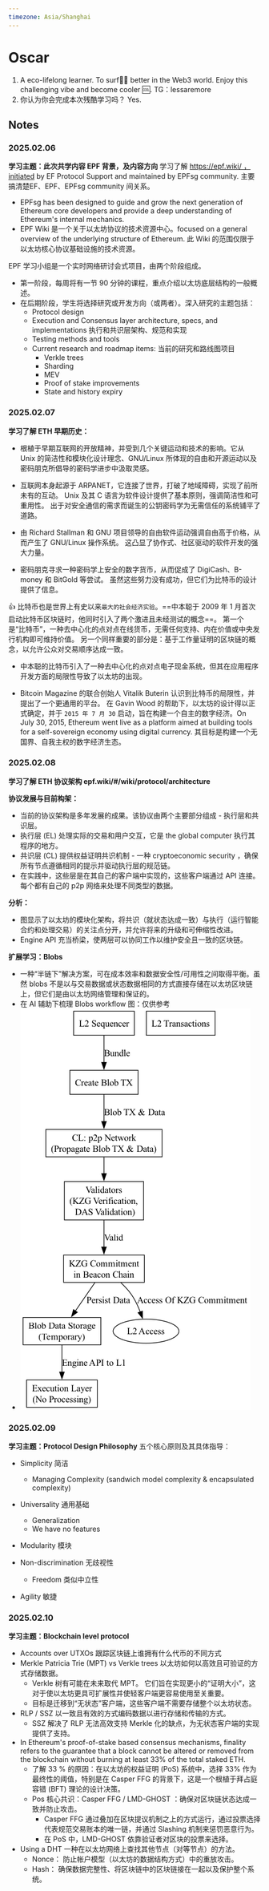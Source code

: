 ```yaml
---
timezone: Asia/Shanghai
---
```


# Oscar

1. A eco-lifelong learner. To surf🏄‍♀️ better in the Web3 world. Enjoy this challenging vibe and become cooler 🆒. TG：lessaremore
2. 你认为你会完成本次残酷学习吗？ Yes. 

## Notes

<!-- Content_START -->
### 2025.02.06
**学习主题：此次共学内容 EPF 背景，及内容方向**
学习了解 https://epf.wiki/ ，initiated by EF Protocol Support and maintained by EPFsg community. 主要搞清楚EF、EPF、EPFsg community 间关系。
- EPFsg has been designed to guide and grow the next generation of Ethereum core developers and provide a deep understanding of Ethereum's internal mechanics. 
- EPF Wiki 是一个关于以太坊协议的技术资源中心。focused on a general overview of the underlying structure of Ethereum. 此 Wiki 的范围仅限于以太坊核心协议基础设施的技术资源。

EPF 学习小组是一个实时网络研讨会式项目，由两个阶段组成。
- 第一阶段，每周将有一节 90 分钟的课程，重点介绍以太坊底层结构的一般概述。
- 在后期阶段，学生将选择研究或开发方向（或两者）。深入研究的主题包括：
  - Protocol design 
  - Execution and Consensus layer architecture, specs, and implementations 执行和共识层架构、规范和实现
  - Testing methods and tools 
  - Current research and roadmap items: 当前的研究和路线图项目
    - Verkle trees
    - Sharding
    - MEV
    - Proof of stake improvements
    - State and history expiry

### 2025.02.07
**学习了解 ETH 早期历史：**
- 根植于早期互联网的开放精神，并受到几个关键运动和技术的影响。它从 Unix 的简洁性和模块化设计理念、GNU/Linux 所体现的自由和开源运动以及密码朋克所倡导的密码学进步中汲取灵感。

- 互联网本身起源于 ARPANET，它连接了世界，打破了地域障碍，实现了前所未有的互动。 Unix 及其 C 语言为软件设计提供了基本原则，强调简洁性和可重用性。 出于对安全通信的需求而诞生的公钥密码学为无需信任的系统铺平了道路。 

- 由 Richard Stallman 和 GNU 项目领导的自由软件运动强调自由高于价格，从而产生了 GNU/Linux 操作系统。 这凸显了协作式、社区驱动的软件开发的强大力量。

- 密码朋克寻求一种密码学上安全的数字货币，从而促成了 DigiCash、B-money 和 BitGold 等尝试。 虽然这些努力没有成功，但它们为比特币的设计提供了信息。 

👍 比特币也是世界上有史以来`最大的社会经济实验`。==中本聪于 2009 年 1 月首次启动比特币区块链时，他同时引入了两个激进且未经测试的概念==。 第一个是“比特币”，一种去中心化的点对点在线货币，无需任何支持、内在价值或中央发行机构即可维持价值。 另一个同样重要的部分是：基于工作量证明的区块链的概念，以允许公众对交易顺序达成一致。
- 中本聪的比特币引入了一种去中心化的点对点电子现金系统，但其在应用程序开发方面的局限性导致了以太坊的出现。

- Bitcoin Magazine 的联合创始人 Vitalik Buterin 认识到比特币的局限性，并提出了一个更通用的平台。 在 Gavin Wood 的帮助下，以太坊的设计得以正式确定，并于 `2015 年 7 月 30` 启动，旨在构建一个自主的数字经济。On July 30, 2015, Ethereum went live as a platform aimed at building tools for a self-sovereign economy using digital currency. 其目标是构建一个无国界、自我主权的数字经济生态。

### 2025.02.08
**学习了解 ETH 协议架构 epf.wiki/#/wiki/protocol/architecture**

**协议发展与目前构架：**
- 当前的协议架构是多年发展的成果。该协议由两个主要部分组成 - 执行层和共识层。
- 执行层 (EL) 处理实际的交易和用户交互，它是 the global computer 执行其程序的地方。
- 共识层 (CL) 提供权益证明共识机制 - 一种 cryptoeconomic security ，确保所有节点遵循相同的提示并驱动执行层的规范链。
- 在实践中，这些层是在其自己的客户端中实现的，这些客户端通过 API 连接。每个都有自己的 p2p 网络来处理不同类型的数据。

**分析：**
- 图显示了以太坊的模块化架构，将共识（就状态达成一致）与执行（运行智能合约和处理交易）的关注点分开，并允许将来的升级和可伸缩性改进。
- Engine API 充当桥梁，使两层可以协同工作以维护安全且一致的区块链。

**扩展学习：Blobs**
- 一种“半链下”解决方案，可在成本效率和数据安全性/可用性之间取得平衡。虽然 blobs 不是以与交易数据或状态数据相同的方式直接存储在以太坊区块链上，但它们是由以太坊网络管理和保证的。
- 在 AI 辅助下梳理 Blobs workflow 图：仅供参考
- ![](img/blobs_workflow.png)
  

### 2025.02.09

**学习主题：Protocol Design Philosophy**
五个核心原则及其具体指导：
* Simplicity 简洁
    * Managing Complexity (sandwich model complexity & encapsulated complexity)
* Universality 通用基础
    * Generalization
    * We have no features 

* Modularity 模块
* Non-discrimination 无歧视性
    * Freedom 类似中立性
* Agility 敏捷

### 2025.02.10

**学习主题：Blockchain level protocol**
- Accounts over UTXOs 跟踪区块链上谁拥有什么代币的不同方式
- Merkle Patricia Trie (MPT)  vs Verkle trees 以太坊如何以高效且可验证的方式存储数据。
  - Verkle 树有可能在未来取代 MPT。 它们旨在实现更小的“证明大小”，这对于使以太坊更具可扩展性并使轻客户端更容易使用至关重要。
  - 目标是迁移到“无状态”客户端，这些客户端不需要存储整个以太坊状态。
- RLP / SSZ 以一致且有效的方式编码数据以进行存储和传输的方式。
  -  SSZ 解决了 RLP 无法高效支持 Merkle 化的缺点，为无状态客户端的实现提供了支持。
- In Ethereum's proof-of-stake based consensus mechanisms, finality refers to the guarantee that a block cannot be altered or removed from the blockchain without burning at least 33% of the total staked ETH. 
  - 了解 33 % 的原因：在以太坊的权益证明 (PoS) 系统中，选择 33% 作为最终性的阈值，特别是在 Casper FFG 的背景下，这是一个根植于拜占庭容错 (BFT) 理论的设计决策。
  - Pos 核心共识：Casper FFG / LMD-GHOST ：确保对区块链状态达成一致并防止攻击。
    - Casper FFG 通过叠加在区块提议机制之上的方式运行，通过投票选择代表规范交易账本的唯一链，并通过 Slashing 机制来惩罚恶意行为。
    - 在 PoS 中，LMD-GHOST 依靠验证者对区块的投票来选择。
- Using a DHT 一种在以太坊网络上查找其他节点（对等节点）的方法。
  - Nonce： 防止帐户模型（以太坊的数据结构方式）中的重放攻击。
  - Hash： 确保数据完整性、将区块链中的区块链接在一起以及保护整个系统。

<!-- Content_END -->
